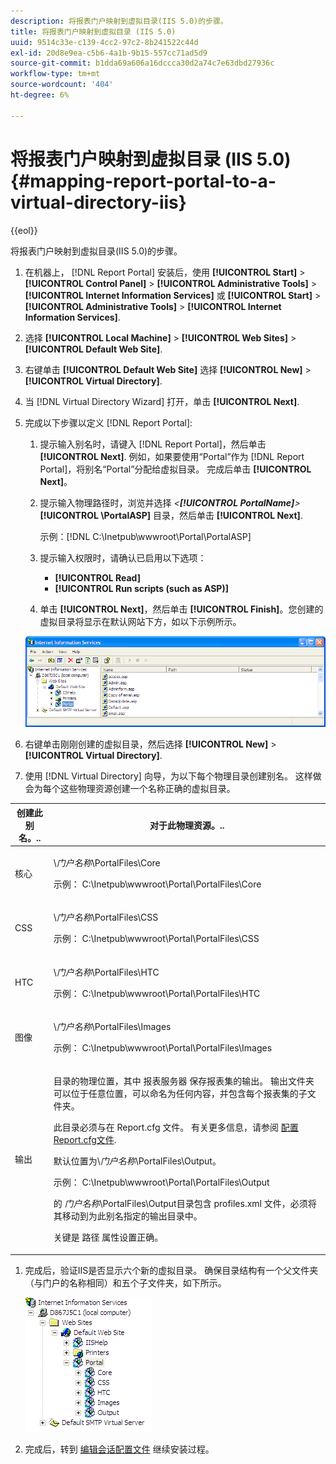 ```yaml
---
description: 将报表门户映射到虚拟目录(IIS 5.0)的步骤。
title: 将报表门户映射到虚拟目录 (IIS 5.0)
uuid: 9514c33e-c139-4cc2-97c2-8b241522c44d
exl-id: 20d8e9ea-c5b6-4a1b-9b15-557cc71ad5d9
source-git-commit: b1dda69a606a16dccca30d2a74c7e63dbd27936c
workflow-type: tm+mt
source-wordcount: '404'
ht-degree: 6%

---
```


# 将报表门户映射到虚拟目录 (IIS 5.0){#mapping-report-portal-to-a-virtual-directory-iis}

{{eol}}

将报表门户映射到虚拟目录(IIS 5.0)的步骤。

1. 在机器上， [!DNL Report Portal] 安装后，使用 **[!UICONTROL Start]** > **[!UICONTROL Control Panel]** > **[!UICONTROL Administrative Tools]** > **[!UICONTROL Internet Information Services]** 或 **[!UICONTROL Start]** > **[!UICONTROL Administrative Tools]** > **[!UICONTROL Internet Information Services]**.

1. 选择 **[!UICONTROL Local Machine]** > **[!UICONTROL Web Sites]** > **[!UICONTROL Default Web Site]**.

1. 右键单击 **[!UICONTROL Default Web Site]** 选择 **[!UICONTROL New]** > **[!UICONTROL Virtual Directory]**.

1. 当 [!DNL Virtual Directory Wizard] 打开，单击 **[!UICONTROL Next]**.

1. 完成以下步骤以定义 [!DNL Report Portal]:

   1. 提示输入别名时，请键入 [!DNL Report Portal]，然后单击 **[!UICONTROL Next]**. 例如，如果要使用“Portal”作为 [!DNL Report Portal]，将别名“Portal”分配给虚拟目录。 完成后单击 **[!UICONTROL Next]**。

   1. 提示输入物理路径时，浏览并选择 *&lt;**[!UICONTROL PortalName]**>* **[!UICONTROL \PortalASP]** 目录，然后单击 **[!UICONTROL Next]**.

      示例：[!DNL C:\Inetpub\wwwroot\Portal\PortalASP]

   1. 提示输入权限时，请确认已启用以下选项：

      * **[!UICONTROL Read]**
      * **[!UICONTROL Run scripts (such as ASP)]**
   1. 单击 **[!UICONTROL Next]**，然后单击 **[!UICONTROL Finish]**。您创建的虚拟目录将显示在默认网站下方，如以下示例所示。

   ![](assets/RptPort_scrn_VirDirManual.png)

1. 右键单击刚刚创建的虚拟目录，然后选择 **[!UICONTROL New]** > **[!UICONTROL Virtual Directory]**.

1. 使用 [!DNL Virtual Directory] 向导，为以下每个物理目录创建别名。 这样做会为每个这些物理资源创建一个名称正确的虚拟目录。

<table id="table_B2E04423C20F40CAA8EDA3FCBA210AA2"> 
 <thead> 
  <tr> 
   <th colname="col1" class="entry"> 创建此别名。.. </th> 
   <th colname="col2" class="entry"> 对于此物理资源。.. </th> 
  </tr>
 </thead>
 <tbody> 
  <tr> 
   <td colname="col1"> 核心 </td> 
   <td colname="col2"> <p>\<i>门户名称</i>\PortalFiles\Core </p> <p>示例： <span class="filepath"> C:\Inetpub\wwwroot\Portal\PortalFiles\Core</span> </p> </td> 
  </tr> 
  <tr> 
   <td colname="col1"> CSS </td> 
   <td colname="col2"> <p>\<i>门户名称</i>\PortalFiles\CSS </p> <p>示例： <span class="filepath"> C:\Inetpub\wwwroot\Portal\PortalFiles\CSS</span> </p> </td> 
  </tr> 
  <tr> 
   <td colname="col1"> HTC </td> 
   <td colname="col2"> <p>\<i>门户名称</i>\PortalFiles\HTC </p> <p>示例： <span class="filepath"> C:\Inetpub\wwwroot\Portal\PortalFiles\HTC</span> </p> </td> 
  </tr> 
  <tr> 
   <td colname="col1"> 图像 </td> 
   <td colname="col2"> <p>\<i>门户名称</i>\PortalFiles\Images </p> <p>示例： <span class="filepath"> C:\Inetpub\wwwroot\Portal\PortalFiles\Images</span> </p> </td> 
  </tr> 
  <tr> 
   <td colname="col1"> 输出 </td> 
   <td colname="col2"> <p>目录的物理位置，其中 <span class="keyword"> 报表服务器</span> 保存报表集的输出。 输出文件夹可以位于任意位置，可以命名为任何内容，并包含每个报表集的子文件夹。 </p> <p>此目录必须与在 <span class="filepath"> Report.cfg</span> 文件。 有关更多信息，请参阅 <a href="../../../../home/c-rpt-oview/c-admin-rpt/c-config-rpt-files.md#concept-cf4b95344fcb4c8c877db91e5f1d345d"> 配置Report.cfg文件</a>. </p> <p>默认位置为\<i>门户名称</i>\PortalFiles\Output。 </p> <p>示例： <span class="filepath"> C:\Inetpub\wwwroot\Portal\PortalFiles\Output</span> </p> <p>的 <i>门户名称</i>\PortalFiles\Output目录包含 <span class="filepath"> profiles.xml</span> 文件，必须将其移动到为此别名指定的输出目录中。 </p> <p>关键是 <span class="wintitle"> 路径</span> 属性设置正确。 </p> </td> 
  </tr> 
 </tbody> 
</table>

1. 完成后，验证IIS是否显示六个新的虚拟目录。 确保目录结构有一个父文件夹（与门户的名称相同）和五个子文件夹，如下所示。

   ![](assets/rptPort_scrn_VirDirs_Installed.png)

1. 完成后，转到 [编辑会话配置文件](../../../../home/c-rpt-oview/c-install-rpt-port/t-edit-sess-config-file.md#task-cf11c3a780bd4936afd3f64a6b30afc7) 继续安装过程。
